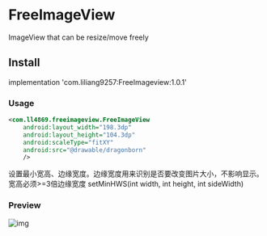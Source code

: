 # FreeImageView
ImageView that can be resize/move freely

## Install
implementation 'com.liliang9257:FreeImageview:1.0.1'

### Usage
```xml
<com.ll4869.freeimageview.FreeImageView
    android:layout_width="198.3dp"
    android:layout_height="104.3dp"
    android:scaleType="fitXY"
    android:src="@drawable/dragonborn"
    />
```

设置最小宽高、边缘宽度。边缘宽度用来识别是否要改变图片大小，不影响显示。宽高必须>=3倍边缘宽度
setMinHWS(int width, int height, int sideWidth)

### Preview
 ![img](https://github.com/liliang4869/FreeImageView/blob/main/gif/sample.gif)
 
